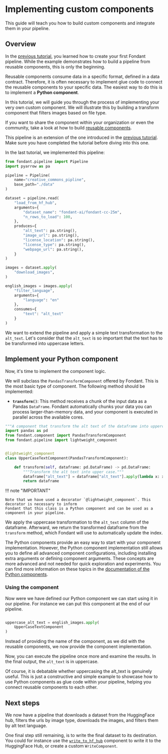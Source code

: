 # Implementing custom components

This guide will teach you how to build custom components and integrate them in your pipeline.

## Overview

In the [previous tutorial](/build_a_simple_pipeline.md), you learned how to create your first
Fondant pipeline. While the example demonstrates how to build a pipeline from reusable components,
this is only the beginning.

Reusable components consume data in a specific format, defined in a data contract.
Therefore, it is often necessary to implement glue code to connect the reusable components to your
specific data. The easiest way to do this is to implement a **Python component**.

In this tutorial, we will guide you through the process of implementing your very own custom
component. We will illustrate this by building a transform component that filters images based on
file type.

If you want to share the component within your organization or even the community, take a look at
how to build [reusable components](../components/custom_containerized_component.md).

This pipeline is an extension of the one introduced in
the [previous tutorial](../guides/build_a_simple_pipeline.md).
Make sure you have completed the tutorial before diving into this one.

In the last tutorial, we implemented this pipeline:

```python
from fondant.pipeline import Pipeline
import pyarrow as pa

pipeline = Pipeline(
    name="creative_commons_pipline",
    base_path="./data"
)

dataset = pipeline.read(
    "load_from_hf_hub",
    arguments={
        "dataset_name": "fondant-ai/fondant-cc-25m",
        "n_rows_to_load": 100,
    },
    produces={
        "alt_text": pa.string(),
        "image_url": pa.string(),
        "license_location": pa.string(),
        "license_type": pa.string(),
        "webpage_url": pa.string(),
    }
)

images = dataset.apply(
    "download_images",
)

english_images = images.apply(
    "filter_language",
    arguments={
        "language": "en"
    },
    consumes={
        "text": "alt_text"
    }
)
```

We want to extend the pipeline and apply a simple text transformation to the `alt_text`. Let's
consider that the `alt_text` is so important that the text has to be transformed into uppercase
letters.

## Implement your Python component

Now, it's time to implement the component logic.

We will subclass the `PandasTransformComponent` offered by Fondant. This is the most basic type
of component. The following method should be implemented:

- **`transform()`**: This method receives a chunk of the input data as a Pandas `DataFrame`.
  Fondant automatically chunks your data you can process larger-than-memory data, and your
  component is executed in parallel across the available cores.

```python
"""A component that transform the alt text of the dataframe into uppercase."""
import pandas as pd
from fondant.component import PandasTransformComponent
from fondant.pipeline import lightweight_component


@lightweight_component
class UpperCaseTextComponent(PandasTransformComponent):

    def transform(self, dataframe: pd.DataFrame) -> pd.DataFrame:
        """Transform the alt text into upper case."""
        dataframe["alt_text"] = dataframe["alt_text"].apply(lambda x: x.upper())
        return dataframe
```

!!! note "IMPORTANT"

    Note that we have used a decorator `@lightweight_component`. This decorator is necessary to inform
    Fondant that this class is a Python component and can be used as a component in your pipeline.

We apply the uppercase transformation to the `alt_text` column of the dataframe. Afterward, we
return the transformed dataframe from the `transform` method, which Fondant will use to
automatically update the index.

The Python components provide an easy way to start with your component implementation. However, the
Python component implementation still allows you to define all advanced component configurations,
including installing extra arguments or defining component arguments. These concepts are more
advanced and not needed for quick exploration and experiments. You can find more information on
these topics in
the [documentation of the Python components](../components/custom_python_component.md).

### Using the component

Now were we have defined our Python component we can start using it in our pipeline.
For instance we can put this component at the end of our pipeline.

```python

uppercase_alt_text = english_images.apply(
    UpperCaseTextComponent
)

```

Instead of providing the name of the component, as we did with the reusable components,
we now provide the component implementation.

Now, you can execute the pipeline once more and examine the results. In the final output,
the `alt_text` is in uppercase.

Of course, it is debatable whether uppercasing the alt_text is genuinely useful. This is just a
constructive and simple example to showcase how to use Python components as glue code within your
pipeline, helping you connect reusable components to each other.

## Next steps

We now have a pipeline that downloads a dataset from the HuggingFace hub, filters the urls by
image type, downloads the images, and filters them by alt text language.

One final step still remaining, is to write the final dataset to its destination. You could for
instance use the [`write_to_hf_hub`](../components/hub.md#write_to_hugging_face_hub#description)
component to write it to
the HuggingFace Hub, or create a custom `WriteComponent`.
